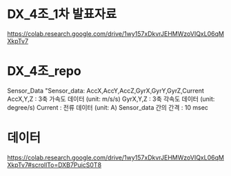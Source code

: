 # DX_4조_1차 발표자료
https://colab.research.google.com/drive/1wy157xDkvrJEHMWzoVIQxL06qMXkpTv7


# DX_4조_repo
 Sensor_Data
 "Sensor_data: AccX,AccY,AccZ,GyrX,GyrY,GyrZ,Current
 AccX,Y,Z : 3축 가속도 데이터 (unit: m/s/s)
 GyrX,Y,Z : 3축 각속도 데이터 (unit: degree/s)
 Current  : 전류 데이터 (unit: A)
 Sensor_data 간의 간격 : 10 msec

# 데이터
https://colab.research.google.com/drive/1wy157xDkvrJEHMWzoVIQxL06qMXkpTv7#scrollTo=DXB7PuicS0T8


